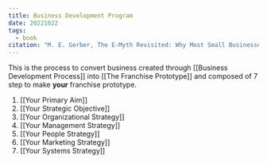 ```yaml
---
title: Business Development Program
date: 20221022
tags:
  - book
citation: "M. E. Gerber, The E-Myth Revisited: Why Most Small Businesses Don’t Work and What to Do About It. Harper Collins, 2009."
---
```

This is the process to convert business created through [[Business Development Process]] into [[The Franchise Prototype]] and composed of 7 step to make **your** franchise prototype. 
1. [[Your Primary Aim]]
2. [[Your Strategic Objective]]
3. [[Your Organizational Strategy]]
4. [[Your Management Strategy]]
5. [[Your People Strategy]]
6. [[Your Marketing Strategy]]
7. [[Your Systems Strategy]]